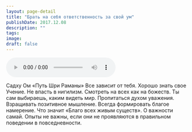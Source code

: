 ```yaml
---
layout: page-detail
title: "Брать на себя ответственность за свой ум"
publishDate: 2017.12.08
description: ""
tags:
image:
draft: false
---
```


<audio title="2017.12.08 - Брать на себя ответственность за свой ум.mp3" src="/upload/iblock/a21/a219c0a2a22e386a8eebd7fad2b88b57.mp3" controls=""></audio>

 Садху Ом «Путь Шри Раманы» Все зависит от тебя. Хорошо знать свое Учение. Не впасть в нигилизм. Смотреть на всех как на божеств. Ты сам выбираешь, каким видеть мир. Пропитаться духом уважения. Взращивать позитивное мышление. Всегда формировать благое намерение. Что значит «Благо всех живым существ». О важности самай. Опыты не важны, если они не проявляются в правильном поведении в повседневности. 

  
